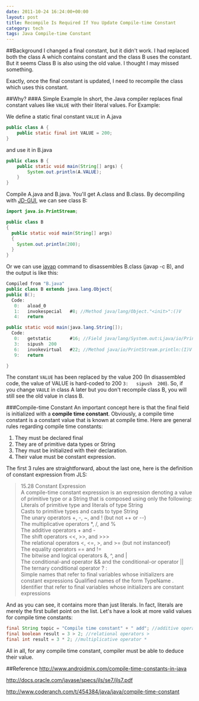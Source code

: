 ```yaml
---
date: 2011-10-24 16:24:00+00:00
layout: post
title: Recompile Is Required If You Update Compile-time Constant
category: tech
tags: Java Compile-time Constant
---
```

##Background
I changed a final constant, but it didn't work. I had replaced both the class A which contains constant and the class B uses the constant. But it seems Class B is also using the old value. I thought I may missed something.

Exactly, once the final constant is updated, I need to recompile the class which uses this constant.

##Why?
###A Simple Example
In short, the Java compiler replaces final constant values like `VALUE` with their literal values. For Example:

We define a static final constant `VALUE` in A.java

```java
public class A {
    public static final int VALUE = 200;
}
```

and use it in B.java

```java
public class B {
    public static void main(String[] args) {
        System.out.println(A.VALUE);
    }
}
```

Compile A.java and B.java. You'll get A.class and B.class. By decompiling with [JD-GUI](http://jd.benow.ca/), we can see class B:

```java
import java.io.PrintStream;

public class B
{
  public static void main(String[] args)
  {
    System.out.println(200);
  }
}
```

Or we can use [javap](http://docs.oracle.com/javase/7/docs/technotes/tools/windows/javap.html) command to disassembles B.class (javap -c B), and the output is like this:

```java
Compiled from "B.java"
public class B extends java.lang.Object{
public B();
  Code:
   0:   aload_0
   1:   invokespecial   #8; //Method java/lang/Object."<init>":()V
   4:   return

public static void main(java.lang.String[]);
  Code:
   0:   getstatic       #16; //Field java/lang/System.out:Ljava/io/PrintStream;
   3:   sipush  200
   6:   invokevirtual   #22; //Method java/io/PrintStream.println:(I)V
   9:   return

}
```
The constant `VALUE` has been replaced by the value 200 (In disassembled code, the value of VALUE is hard-coded to 200 `3:   sipush  200`). So, if you change `VAULE` in class A later but you don't recompile class B, you will still see the old value in class B.

###Compile-time Constant
An important concept here is that the final field is initialized with a **compile time constant**. Obviously, a compile time constant is a constant value that is known at compile time. Here are general rules regarding compile time constants:

1. They must be declared final
2. They are of primitive data types or String
3. They must be initialized with their declaration.
4. Their value must be constant expression.

The first 3 rules are straightforward, about the last one, here is the definition of constant expression from JLS:
>15.28 Constant Expression  
A compile-time constant expression is an expression denoting a value of primitive type or a String that is composed using only the following:  
Literals of primitive type and literals of type String  
Casts to primitive types and casts to type String  
The unary operators +, -, ~, and ! (but not ++ or --)  
The multiplicative operators *, /, and %  
The additive operators + and -  
The shift operators <<, >>, and >>>  
The relational operators <, <=, >, and >= (but not instanceof)  
The equality operators == and !=  
The bitwise and logical operators &, ^, and |  
The conditional-and operator && and the conditional-or operator ||  
The ternary conditional operator ? :  
Simple names that refer to final variables whose initializers are constant expressions
Qualified names of the form TypeName . Identifier that refer to final variables whose initializers are constant expressions

And as you can see, it contains more than just literals. In fact, literals are merely the first bullet point on the list. Let's have a look at more valid values for compile time constants:

```java
final String topic = "Compile time constant" + " add"; //additive operators +
final boolean result = 3 > 2; //relational operators >
final int result = 3 * 2; //multiplicative operator *
```

All in all, for any compile time constant, compiler must be able to deduce their value.


##Reference
http://www.androidmix.com/compile-time-constants-in-java

http://docs.oracle.com/javase/specs/jls/se7/jls7.pdf

http://www.coderanch.com/t/454384/java/java/compile-time-constant